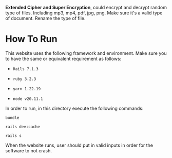 **Extended Cipher and Super Encryption**, could encrypt and decrypt random type of files. Including mp3, mp4, pdf, jpg, png. Make sure it's a valid type of document. Rename the type of file.

# How To Run

This website uses the following framework and environment. Make sure you to have the same or equivalent requirement as follows:

- `Rails 7.1.3`

- `ruby 3.2.3`

- `yarn 1.22.19`

- `node v20.11.1`

In order to run, in this directory execute the following commands:

`bundle`

`rails dev:cache`

`rails s`

When the website runs, user should put in valid inputs in order for the software to not crash.
